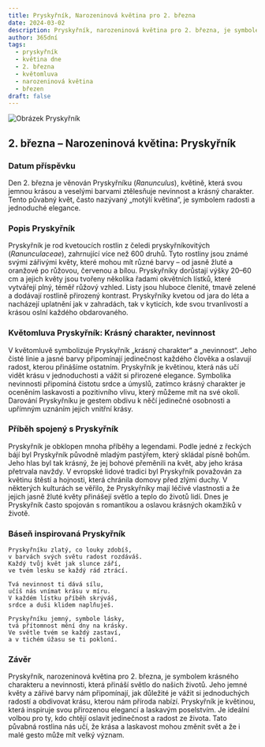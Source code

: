 ```yaml
---
title: Pryskyřník, Narozeninová květina pro 2. března
date: 2024-03-02
description: Pryskyřník, narozeninová květina pro 2. března, je symbolem Krásný charakter, nevinnost. Objevte její jedinečný význam, fascinující příběhy a poezii, která oslavuje její krásu.
author: 365dní
tags:
  - pryskyřník
  - květina dne
  - 2. března
  - květomluva
  - narozeninová květina
  - březen
draft: false
---
```


![Obrázek Pryskyřník](https://cdn.pixabay.com/photo/2015/05/04/20/26/buttercup-752927_1280.jpg#center)


## 2. března – Narozeninová květina: Pryskyřník

### Datum příspěvku

Den 2. března je věnován Pryskyřníku (_Ranunculus_), květině, která svou jemnou krásou a veselými barvami ztělesňuje nevinnost a krásný charakter. Tento půvabný květ, často nazývaný „motýlí květina“, je symbolem radosti a jednoduché elegance.

### Popis Pryskyřník

Pryskyřník je rod kvetoucích rostlin z čeledi pryskyřníkovitých (_Ranunculaceae_), zahrnující více než 600 druhů. Tyto rostliny jsou známé svými zářivými květy, které mohou mít různé barvy – od jasně žluté a oranžové po růžovou, červenou a bílou. Pryskyřníky dorůstají výšky 20–60 cm a jejich květy jsou tvořeny několika řadami okvětních lístků, které vytvářejí plný, téměř růžový vzhled. Listy jsou hluboce členité, tmavě zelené a dodávají rostlině přirozený kontrast. Pryskyřníky kvetou od jara do léta a nacházejí uplatnění jak v zahradách, tak v kyticích, kde svou trvanlivostí a krásou oslní každého obdarovaného.

### Květomluva Pryskyřník: Krásný charakter, nevinnost

V květomluvě symbolizuje Pryskyřník „krásný charakter“ a „nevinnost“. Jeho čisté linie a jasné barvy připomínají jedinečnost každého člověka a oslavují radost, kterou přinášíme ostatním. Pryskyřník je květinou, která nás učí vidět krásu v jednoduchosti a vážit si přirozené elegance. Symbolika nevinnosti připomíná čistotu srdce a úmyslů, zatímco krásný charakter je oceněním laskavosti a pozitivního vlivu, který můžeme mít na své okolí. Darování Pryskyřníku je gestem obdivu k něčí jedinečné osobnosti a upřímným uznáním jejich vnitřní krásy.

### Příběh spojený s Pryskyřník

Pryskyřník je obklopen mnoha příběhy a legendami. Podle jedné z řeckých bájí byl Pryskyřník původně mladým pastýřem, který skládal písně bohům. Jeho hlas byl tak krásný, že jej bohové přeměnili na květ, aby jeho krása přetrvala navždy. V evropské lidové tradici byl Pryskyřník považován za květinu štěstí a hojnosti, která chránila domovy před zlými duchy. V některých kulturách se věřilo, že Pryskyřníky mají léčivé vlastnosti a že jejich jasně žluté květy přinášejí světlo a teplo do životů lidí. Dnes je Pryskyřník často spojován s romantikou a oslavou krásných okamžiků v životě.

### Báseň inspirovaná Pryskyřník

```
Pryskyřníku zlatý, co louky zdobíš,  
v barvách svých světu radost rozdáváš.  
Každý tvůj květ jak slunce září,  
ve tvém lesku se každý rád ztrácí.

Tvá nevinnost ti dává sílu,  
učíš nás vnímat krásu v míru.  
V každém lístku příběh skrýváš,  
srdce a duši klidem naplňuješ.

Pryskyřníku jemný, symbole lásky,  
tvá přítomnost mění dny na krásky.  
Ve světle tvém se každý zastaví,  
a v tichém úžasu se ti pokloní.
```

### Závěr

Pryskyřník, narozeninová květina pro 2. března, je symbolem krásného charakteru a nevinnosti, která přináší světlo do našich životů. Jeho jemné květy a zářivé barvy nám připomínají, jak důležité je vážit si jednoduchých radostí a obdivovat krásu, kterou nám příroda nabízí. Pryskyřník je květinou, která inspiruje svou přirozenou elegancí a laskavým poselstvím. Je ideální volbou pro ty, kdo chtějí oslavit jedinečnost a radost ze života. Tato půvabná rostlina nás učí, že krása a laskavost mohou změnit svět a že i malé gesto může mít velký význam.